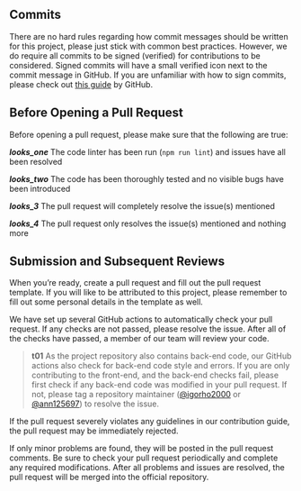 ## Commits
There are no hard rules regarding how commit messages should be written for this project, please just stick with common best practices. However, we do require all commits to be signed (verified) for contributions to be considered. Signed commits will have a small verified icon next to the commit message in GitHub. If you are unfamiliar with how to sign commits, please check out [this guide](https://docs.github.com/en/authentication/managing-commit-signature-verification/signing-commits) by GitHub.

## Before Opening a Pull Request
Before opening a pull request, please make sure that the following are true:

***looks_one*** The code linter has been run (`npm run lint`) and issues have all been resolved

***looks_two*** The code has been thoroughly tested and no visible bugs have been introduced

***looks_3*** The pull request will completely resolve the issue(s) mentioned

***looks_4*** The pull request only resolves the issue(s) mentioned and nothing more

## Submission and Subsequent Reviews
When you’re ready, create a pull request and fill out the pull request template. If you will like to be attributed to this project, please remember to fill out some personal details in the template as well.

We have set up several GitHub actions to automatically check your pull request. If any checks are not passed, please resolve the issue. After all of the checks have passed, a member of our team will review your code.

>**t01**
>As the project repository also contains back-end code, our GitHub actions also check for back-end code style and errors. If you are only contributing to the front-end, and the back-end checks fail, please first check if any back-end code was modified in your pull request. If not, please tag a repository maintainer ([@igorho2000](https://github.com/igorho2000) or [@ann125697](https://github.com/ann125697)) to resolve the issue.

If the pull request severely violates any guidelines in our contribution guide, the pull request may be immediately rejected.

If only minor problems are found, they will be posted in the pull request comments. Be sure to check your pull request periodically and complete any required modifications. After all problems and issues are resolved, the pull request will be merged into the official repository.

